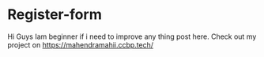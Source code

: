 # Register-form
Hi Guys Iam beginner if i need to improve any thing post here.
Check out my project on  https://mahendramahii.ccbp.tech/ 
